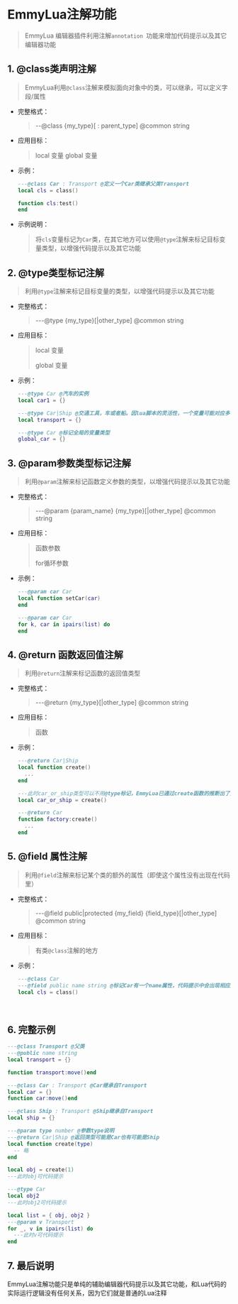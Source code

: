 # EmmyLua注解功能

> EmmyLua 编辑器插件利用注解`annotation `功能来增加代码提示以及其它编辑器功能

## 1. @class类声明注解

> EmmyLua利用`@class`注解来模拟面向对象中的类，可以继承，可以定义字段/属性

* 完整格式：

  > --@class {my_type}[ : parent_type] @common string

* 应用目标：

  > local 变量
  > global 变量

* 示例：

  ```lua
  ---@class Car : Transport @定义一个Car类继承父类Transport
  local cls = class()

  function cls:test()
  end
  ```

* 示例说明：
  > 将`cls`变量标记为`Car`类，在其它地方可以使用`@type`注解来标记目标变量类型，以增强代码提示以及其它功能


## 2. @type类型标记注解

> 利用`@type`注解来标记目标变量的类型，以增强代码提示以及其它功能

* 完整格式：

  > ---@type {my_type}[|other_type] @common string

* 应用目标：

  > local 变量
  >
  > global 变量

* 示例：

  ```lua
  ---@type Car @汽车的实例
  local car1 = {}

  ---@type Car|Ship @交通工具，车或者船。因lua脚本的灵活性，一个变量可能对应多个类型，用|符号表示可能的类型
  local transport = {}
  ```

  ```lua
  ---@type Car @标记全局的变量类型
  global_car = {}
  ```

## 3. @param参数类型标记注解

> 利用`@param`注解来标记函数定义参数的类型，以增强代码提示以及其它功能

* 完整格式：

  > ---@param {param_name} {my_type}[|other_type] @common string

* 应用目标：

  > 函数参数
  >
  > for循环参数

* 示例：

  ```lua
  ---@param car Car
  local function setCar(car)
  end
  ```

  ```lua
  ---@param car Car
  for k, car in ipairs(list) do
  end
  ```

## 4. @return 函数返回值注解

> 利用`@return`注解来标记函数的返回值类型

* 完整格式：

  > ---@return {my_type}[|other_type] @common string

* 应用目标：

  > 函数

* 示例：

  ```lua
  ---@return Car|Ship
  local function create()
    ...
  end

  ---此时car_or_ship类型可以不用@type标记，EmmyLua已通过create函数的推断出了类型
  local car_or_ship = create()
  ```

  ```lua
  ---@return Car
  function factory:create()
    ...
  end
  ```

## 5. @field 属性注解

> 利用`@field`注解来标记某个类的额外的属性（即使这个属性没有出现在代码里）

* 完整格式：

  > ---@field public|protected {my_field} {field_type}[|other_type] @common string

* 应用目标：

  > 有类`@class`注解的地方

* 示例：

  ```lua
  ---@class Car
  ---@field public name string @标记Car有一个name属性，代码提示中会出现相应提示
  local cls = class()
  ```

  ​

## 6. 完整示例

```lua
---@class Transport @父类
---@public name string
local transport = {}

function transport:move()end

---@class Car : Transport @Car继承自Transport
local car = {}
function car:move()end

---@class Ship : Transport @Ship继承自Transport
local ship = {}

---@param type number @参数type说明
---@return Car|Ship @返回类型可能是Car也有可能是Ship
local function create(type)
  -- 略
end

local obj = create(1)
---此时obj可代码提示

---@type Car
local obj2
---此时obj2可代码提示

local list = { obj, obj2 }
---@param v Transport
for _, v in ipairs(list) do
  ---此时v可代码提示
end

```

## 7. 最后说明

EmmyLua注解功能只是单纯的辅助编辑器代码提示以及其它功能，和Lua代码的实际运行逻辑没有任何关系，因为它们就是普通的Lua注释